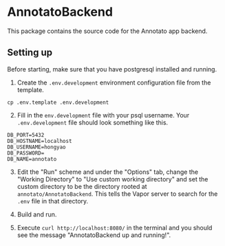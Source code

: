 # AnnotatoBackend

This package contains the source code for the Annotato app backend.

## Setting up

Before starting, make sure that you have postgresql installed and running.

1. Create the `.env.development` environment configuration file from the template.

```
cp .env.template .env.development
```

2. Fill in the `env.development` file with your psql username. Your `.env.development` file should look something like this.
```
DB_PORT=5432
DB_HOSTNAME=localhost
DB_USERNAME=hongyao
DB_PASSWORD=
DB_NAME=annotato
```
3. Edit the "Run" scheme and under the "Options" tab, change the "Working Directory" to "Use custom working directory" and set
the custom directory to be the directory rooted at `annotato/AnnotatoBackend`. This tells the Vapor server to search for the
`.env` file in that directory.

4. Build and run.

5. Execute `curl http://localhost:8080/` in the terminal and you should see the message "AnnotatoBackend up and running!". 

